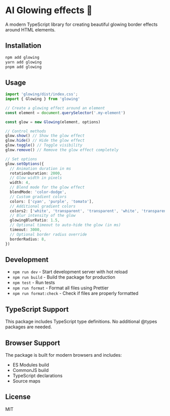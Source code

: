 # AI Glowing effects 💫

A modern TypeScript library for creating beautiful glowing border effects around HTML elements.

## Installation

```bash
npm add glowing
yarn add glowing
pnpm add glowing
```

## Usage

```ts
import 'glowing/dist/index.css';
import { Glowing } from 'glowing'

// Create a glowing effect around an element
const element = document.querySelector('.my-element')

const glow = new Glowing(element, options)

// Control methods
glow.show() // Show the glow effect
glow.hide() // Hide the glow effect
glow.toggle() // Toggle visibility
glow.remove() // Remove the glow effect completely
```

```ts
// Set options
glow.setOptions({
  // Animation duration in ms
  rotationDuration: 2000,
  // Glow width in pixels
  width: 4,
  // Blend mode for the glow effect
  blendMode: 'color-dodge',
  // Custom gradient colors
  colors: ['cyan', 'purple', 'tomato'],
  // Additional gradient colors
  colors2: ['white', 'transparent', 'transparent', 'white', 'transparent', 'transparent', 'white'],
  // Blur intensity of the glow
  glowingBlurRatio: 1.5,
  // Optional timeout to auto-hide the glow (in ms)
  timeout: 3000,
  // Optional border radius override
  borderRadius: 8,
})
```

## Development

- `npm run dev` - Start development server with hot reload
- `npm run build` - Build the package for production
- `npm test` - Run tests
- `npm run format` - Format all files using Prettier
- `npm run format:check` - Check if files are properly formatted

## TypeScript Support

This package includes TypeScript type definitions. No additional @types packages are needed.

## Browser Support

The package is built for modern browsers and includes:

- ES Modules build
- CommonJS build
- TypeScript declarations
- Source maps

## License

MIT

